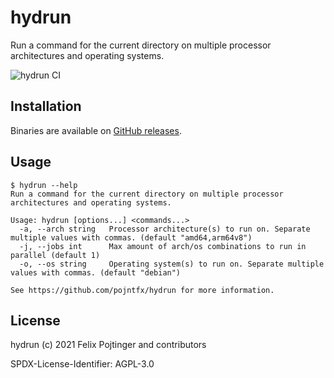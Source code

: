 # hydrun

Run a command for the current directory on multiple processor architectures and operating systems.

![hydrun CI](https://github.com/pojntfx/hydrun/workflows/hydrun%20CI/badge.svg)

## Installation

Binaries are available on [GitHub releases](https://github.com/pojntfx/hydrun/releases).

## Usage

```shell
$ hydrun --help
Run a command for the current directory on multiple processor architectures and operating systems.

Usage: hydrun [options...] <commands...>
  -a, --arch string   Processor architecture(s) to run on. Separate multiple values with commas. (default "amd64,arm64v8")
  -j, --jobs int      Max amount of arch/os combinations to run in parallel (default 1)
  -o, --os string     Operating system(s) to run on. Separate multiple values with commas. (default "debian")

See https://github.com/pojntfx/hydrun for more information.
```

## License

hydrun (c) 2021 Felix Pojtinger and contributors

SPDX-License-Identifier: AGPL-3.0
